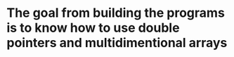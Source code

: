 # The goal from building the programs is to know how to use double pointers and multidimentional arrays
